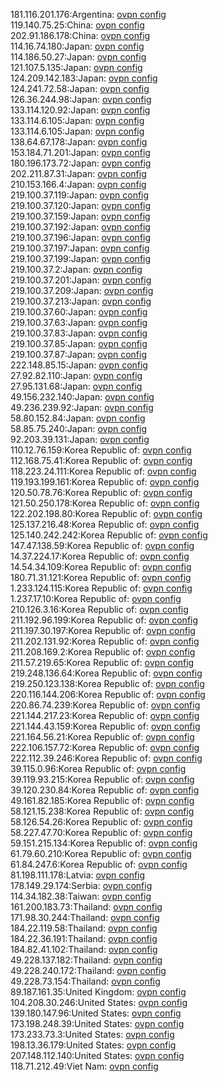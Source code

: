 181.116.201.176:Argentina: [ovpn config](vpn/181_116_201_176.ovpn)  
119.140.75.25:China: [ovpn config](vpn/119_140_75_25.ovpn)  
202.91.186.178:China: [ovpn config](vpn/202_91_186_178.ovpn)  
114.16.74.180:Japan: [ovpn config](vpn/114_16_74_180.ovpn)  
114.186.50.27:Japan: [ovpn config](vpn/114_186_50_27.ovpn)  
121.107.5.135:Japan: [ovpn config](vpn/121_107_5_135.ovpn)  
124.209.142.183:Japan: [ovpn config](vpn/124_209_142_183.ovpn)  
124.241.72.58:Japan: [ovpn config](vpn/124_241_72_58.ovpn)  
126.36.244.98:Japan: [ovpn config](vpn/126_36_244_98.ovpn)  
133.114.120.92:Japan: [ovpn config](vpn/133_114_120_92.ovpn)  
133.114.6.105:Japan: [ovpn config](vpn/133_114_6_105.ovpn)  
133.114.6.105:Japan: [ovpn config](vpn/133_114_6_105.ovpn)  
138.64.67.178:Japan: [ovpn config](vpn/138_64_67_178.ovpn)  
153.184.71.201:Japan: [ovpn config](vpn/153_184_71_201.ovpn)  
180.196.173.72:Japan: [ovpn config](vpn/180_196_173_72.ovpn)  
202.211.87.31:Japan: [ovpn config](vpn/202_211_87_31.ovpn)  
210.153.166.4:Japan: [ovpn config](vpn/210_153_166_4.ovpn)  
219.100.37.119:Japan: [ovpn config](vpn/219_100_37_119.ovpn)  
219.100.37.120:Japan: [ovpn config](vpn/219_100_37_120.ovpn)  
219.100.37.159:Japan: [ovpn config](vpn/219_100_37_159.ovpn)  
219.100.37.192:Japan: [ovpn config](vpn/219_100_37_192.ovpn)  
219.100.37.196:Japan: [ovpn config](vpn/219_100_37_196.ovpn)  
219.100.37.197:Japan: [ovpn config](vpn/219_100_37_197.ovpn)  
219.100.37.199:Japan: [ovpn config](vpn/219_100_37_199.ovpn)  
219.100.37.2:Japan: [ovpn config](vpn/219_100_37_2.ovpn)  
219.100.37.201:Japan: [ovpn config](vpn/219_100_37_201.ovpn)  
219.100.37.209:Japan: [ovpn config](vpn/219_100_37_209.ovpn)  
219.100.37.213:Japan: [ovpn config](vpn/219_100_37_213.ovpn)  
219.100.37.60:Japan: [ovpn config](vpn/219_100_37_60.ovpn)  
219.100.37.63:Japan: [ovpn config](vpn/219_100_37_63.ovpn)  
219.100.37.83:Japan: [ovpn config](vpn/219_100_37_83.ovpn)  
219.100.37.85:Japan: [ovpn config](vpn/219_100_37_85.ovpn)  
219.100.37.87:Japan: [ovpn config](vpn/219_100_37_87.ovpn)  
222.148.85.15:Japan: [ovpn config](vpn/222_148_85_15.ovpn)  
27.92.82.110:Japan: [ovpn config](vpn/27_92_82_110.ovpn)  
27.95.131.68:Japan: [ovpn config](vpn/27_95_131_68.ovpn)  
49.156.232.140:Japan: [ovpn config](vpn/49_156_232_140.ovpn)  
49.236.239.92:Japan: [ovpn config](vpn/49_236_239_92.ovpn)  
58.80.152.84:Japan: [ovpn config](vpn/58_80_152_84.ovpn)  
58.85.75.240:Japan: [ovpn config](vpn/58_85_75_240.ovpn)  
92.203.39.131:Japan: [ovpn config](vpn/92_203_39_131.ovpn)  
110.12.76.159:Korea Republic of: [ovpn config](vpn/110_12_76_159.ovpn)  
112.168.75.41:Korea Republic of: [ovpn config](vpn/112_168_75_41.ovpn)  
118.223.24.111:Korea Republic of: [ovpn config](vpn/118_223_24_111.ovpn)  
119.193.199.161:Korea Republic of: [ovpn config](vpn/119_193_199_161.ovpn)  
120.50.78.76:Korea Republic of: [ovpn config](vpn/120_50_78_76.ovpn)  
121.50.250.178:Korea Republic of: [ovpn config](vpn/121_50_250_178.ovpn)  
122.202.198.80:Korea Republic of: [ovpn config](vpn/122_202_198_80.ovpn)  
125.137.216.48:Korea Republic of: [ovpn config](vpn/125_137_216_48.ovpn)  
125.140.242.242:Korea Republic of: [ovpn config](vpn/125_140_242_242.ovpn)  
147.47.138.59:Korea Republic of: [ovpn config](vpn/147_47_138_59.ovpn)  
14.37.224.17:Korea Republic of: [ovpn config](vpn/14_37_224_17.ovpn)  
14.54.34.109:Korea Republic of: [ovpn config](vpn/14_54_34_109.ovpn)  
180.71.31.121:Korea Republic of: [ovpn config](vpn/180_71_31_121.ovpn)  
1.233.124.115:Korea Republic of: [ovpn config](vpn/1_233_124_115.ovpn)  
1.237.17.10:Korea Republic of: [ovpn config](vpn/1_237_17_10.ovpn)  
210.126.3.16:Korea Republic of: [ovpn config](vpn/210_126_3_16.ovpn)  
211.192.96.199:Korea Republic of: [ovpn config](vpn/211_192_96_199.ovpn)  
211.197.30.197:Korea Republic of: [ovpn config](vpn/211_197_30_197.ovpn)  
211.202.131.92:Korea Republic of: [ovpn config](vpn/211_202_131_92.ovpn)  
211.208.169.2:Korea Republic of: [ovpn config](vpn/211_208_169_2.ovpn)  
211.57.219.65:Korea Republic of: [ovpn config](vpn/211_57_219_65.ovpn)  
219.248.136.64:Korea Republic of: [ovpn config](vpn/219_248_136_64.ovpn)  
219.250.123.138:Korea Republic of: [ovpn config](vpn/219_250_123_138.ovpn)  
220.116.144.206:Korea Republic of: [ovpn config](vpn/220_116_144_206.ovpn)  
220.86.74.239:Korea Republic of: [ovpn config](vpn/220_86_74_239.ovpn)  
221.144.217.23:Korea Republic of: [ovpn config](vpn/221_144_217_23.ovpn)  
221.144.43.159:Korea Republic of: [ovpn config](vpn/221_144_43_159.ovpn)  
221.164.56.21:Korea Republic of: [ovpn config](vpn/221_164_56_21.ovpn)  
222.106.157.72:Korea Republic of: [ovpn config](vpn/222_106_157_72.ovpn)  
222.112.39.246:Korea Republic of: [ovpn config](vpn/222_112_39_246.ovpn)  
39.115.0.96:Korea Republic of: [ovpn config](vpn/39_115_0_96.ovpn)  
39.119.93.215:Korea Republic of: [ovpn config](vpn/39_119_93_215.ovpn)  
39.120.230.84:Korea Republic of: [ovpn config](vpn/39_120_230_84.ovpn)  
49.161.82.185:Korea Republic of: [ovpn config](vpn/49_161_82_185.ovpn)  
58.121.15.238:Korea Republic of: [ovpn config](vpn/58_121_15_238.ovpn)  
58.126.54.26:Korea Republic of: [ovpn config](vpn/58_126_54_26.ovpn)  
58.227.47.70:Korea Republic of: [ovpn config](vpn/58_227_47_70.ovpn)  
59.151.215.134:Korea Republic of: [ovpn config](vpn/59_151_215_134.ovpn)  
61.79.60.210:Korea Republic of: [ovpn config](vpn/61_79_60_210.ovpn)  
61.84.247.6:Korea Republic of: [ovpn config](vpn/61_84_247_6.ovpn)  
81.198.111.178:Latvia: [ovpn config](vpn/81_198_111_178.ovpn)  
178.149.29.174:Serbia: [ovpn config](vpn/178_149_29_174.ovpn)  
114.34.182.38:Taiwan: [ovpn config](vpn/114_34_182_38.ovpn)  
161.200.183.73:Thailand: [ovpn config](vpn/161_200_183_73.ovpn)  
171.98.30.244:Thailand: [ovpn config](vpn/171_98_30_244.ovpn)  
184.22.119.58:Thailand: [ovpn config](vpn/184_22_119_58.ovpn)  
184.22.36.191:Thailand: [ovpn config](vpn/184_22_36_191.ovpn)  
184.82.41.102:Thailand: [ovpn config](vpn/184_82_41_102.ovpn)  
49.228.137.182:Thailand: [ovpn config](vpn/49_228_137_182.ovpn)  
49.228.240.172:Thailand: [ovpn config](vpn/49_228_240_172.ovpn)  
49.228.73.154:Thailand: [ovpn config](vpn/49_228_73_154.ovpn)  
89.187.161.35:United Kingdom: [ovpn config](vpn/89_187_161_35.ovpn)  
104.208.30.246:United States: [ovpn config](vpn/104_208_30_246.ovpn)  
139.180.147.96:United States: [ovpn config](vpn/139_180_147_96.ovpn)  
173.198.248.39:United States: [ovpn config](vpn/173_198_248_39.ovpn)  
173.233.73.3:United States: [ovpn config](vpn/173_233_73_3.ovpn)  
198.13.36.179:United States: [ovpn config](vpn/198_13_36_179.ovpn)  
207.148.112.140:United States: [ovpn config](vpn/207_148_112_140.ovpn)  
118.71.212.49:Viet Nam: [ovpn config](vpn/118_71_212_49.ovpn)  
